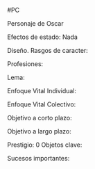 #PC 

Personaje de Oscar

Efectos de estado: Nada

Diseño. 
Rasgos de caracter:

Profesiones:

Lema:

Enfoque Vital Individual:

Enfoque Vital Colectivo:

Objetivo a corto plazo:

Objetivo a largo plazo:

Prestigio: 0
Objetos clave:

Sucesos importantes:

